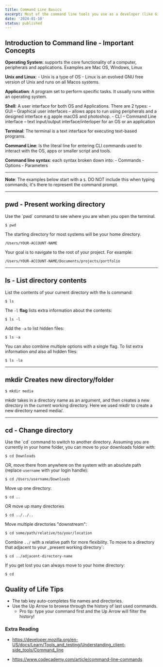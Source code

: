 ```yaml
---
title: Command Line Basics
excerpt: Most of the command line tools you use as a developer (like Git, Node and npm) will **assume that you are in the root directory (i.e. top folder) of your project**. We will cover the main system commands that help up us navigate the file system.
date: '2024-01-10'
status: published
---
```


<h2> Introduction to Command line - Important Concepts</h2>

**Operating System**: supports the core functionality of a computer, peripherals and applications. Examples are Mac OS, Windows, Linux

**Unix and Linux**:
    - Unix is a type of OS
    - Linux is an evolved GNU free version of Unix and runs on all Macos systems.

**Application**: A program set to perform specific tasks. It usually runs within an operating system.

**Shell**: A user interface for both OS and Applications. There are 2 types:
    - GUI – Graphical user interfaces – allows apps to run using peripherals and a designed interface e.g apple macOS and photoshop.
    - CLI – Command Line interface – text input/output interface/interloper for an OS or an application

**Terminal**: The terminal is a text interface for executing text-based programs.

**Command Line**: Is the literal line for entering CLI commands used to interact with the OS, apps or smaller script and tools.

**Command line syntax**: each syntax broken down into: 
    - Commands 
    - Options
    - Parameters

---

**Note**: The examples below start with a `$`. DO NOT include this when typing commands; it's there to represent the command prompt.

---

<h2>pwd - Present working directory</h2>
Use the `pwd` command to see where you are when you open the terminal.

```
$ pwd
```

The starting directory for most systems will be your home directory.

```
/Users/YOUR-ACCOUNT-NAME
```

Your goal is to navigate to the root of your project. For example:

```
/Users/YOUR-ACCOUNT-NAME/Documents/projects/portfolio
```

---

<h2>ls - List directory contents</h2>
List the contents of your current directory with the ls command:

```
$ ls
```

The `-l` **flag** lists extra information about the contents:

```
$ ls -l
```

Add the `-a` to list hidden files:

```
$ ls -a
```

You can also combine multiple options with a single flag. To list extra information _and_ also all hidden files:

```
$ ls -la
```
---

<h2>mkdir Creates new directory/folder</h2>

```
$ mkdir media
```
mkdir takes in a directory name as an argument, and then creates a new directory in the current working directory. Here we used mkdir to create a new directory named media/.

---

<h2>cd - Change directory</h2>
Use the `cd` command to switch to another directory. Assuming you are currently in your home folder, you can move to your downloads folder with:

```
$ cd Downloads
```

OR, move there from anywhere on the system with an absolute path (replace `username` with your login handle):

```
$ cd /Users/username/Downloads
```

Move up one directory:

```
$ cd ..
```

OR move up many directories

```
$ cd ../../..
```

Move multiple directories "downstream":

```
$ cd some/path/relative/to/your/location
```

Combine `../` with a relative path for more flexibility. To move to a directory that adjacent to your _present working directory`:

```
$ cd ../adjacent-directory-name
```

If you get lost you can always move to your home directory:

```
$ cd
```

<h2>Quality of Life Tips</h2>

- The tab key auto-completes file names and directories.
- Use the Up Arrow to browse through the history of last used commands.
    - Pro tip: type your command first and the Up Arrow will filter the history!

### Extra Reading
- https://developer.mozilla.org/en-US/docs/Learn/Tools_and_testing/Understanding_client-side_tools/Command_line

- https://www.codecademy.com/article/command-line-commands
